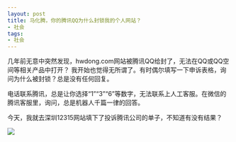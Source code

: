 ```yaml
---
layout: post
title: 马化腾，你的腾讯QQ为什么封锁我的个人网站？
- 社会
tags:
- 社会
---
```



几年前无意中突然发现，hwdong.com网站被腾讯QQ给封了，无法在QQ或QQ空间等相关产品中打开？ 我开始也觉得无所谓了。有时偶尔填写一下申诉表格，询问为什么被封锁？总是没有任何回复。

电话联系腾讯，总是让你选择“1”“3”“6”等数字，无法联系上人工客服。在微信的腾讯客服里，询问，总是机器人千篇一律的回答。

今天，我就去深圳12315网站填下了投诉腾讯公司的单子，不知道有没有结果？

![](hwdong.com/images/other_imgs/t1.jpg)
